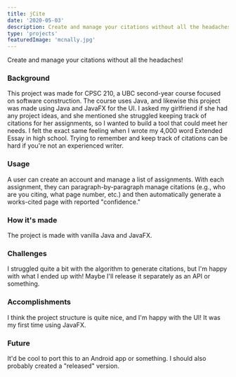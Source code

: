 ```yaml
---
title: jCite
date: '2020-05-03'
description: Create and manage your citations without all the headaches!
type: 'projects'
featuredImage: 'mcnally.jpg'
---
```


Create and manage your citations without all the headaches!

### Background

This project was made for CPSC 210, a UBC second-year course focused on software construction. The course uses Java, and likewise this project was made using Java and JavaFX for the UI. I asked my girlfriend if she had any project ideas, and she mentioned she struggled keeping track of citations for her assignments, so I wanted to build a tool that could meet her needs. I felt the exact same feeling when I wrote my 4,000 word Extended Essay in high school. Trying to remember and keep track of citations can be hard if you're not an experienced writer.

### Usage

A user can create an account and manage a list of assignments. With each assignment, they can paragraph-by-paragraph manage citations (e.g., who are you citing, what page number, etc.) and then automatically generate a works-cited page with reported "confidence."

### How it's made

The project is made with vanilla Java and JavaFX.

### Challenges

I struggled quite a bit with the algorithm to generate citations, but I'm happy with what I ended up with! Maybe I'll release it separately as an API or something.

### Accomplishments

I think the project structure is quite nice, and I'm happy with the UI! It was my first time using JavaFX.

### Future

It'd be cool to port this to an Android app or something. I should also probably created a "released" version.
